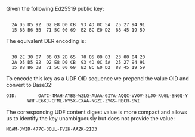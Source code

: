
Given the following Ed25519 public key:

~~~~

  2A D5 D5 92  D2 E8 D0 CB  93 4D 0C 5A  25 27 94 91
  15 8B B6 3B  71 5C 00 69  B2 8C E0 D2  88 45 19 59
~~~~

The equivalent DER encoding is:

~~~~

  30 2E 30 07  06 03 2B 65  70 05 00 03  23 00 04 20
  2A D5 D5 92  D2 E8 D0 CB  93 4D 0C 5A  25 27 94 91
  15 8B B6 3B  71 5C 00 69  B2 8C E0 D2  88 45 19 59
~~~~

To encode this key as a UDF OID sequence we prepend the value OID
and convert to Base32:

~~~~
OID:        OAYC-4MAH-AYBS-WZLQ-AUAA-GIYA-AQQC-VVOV-SLJO-RUGL-SNGQ-Y
        WRF-E6KJ-CFML-WY5X-CXAA-NGZI-ZYGS-RBCR-SWI
~~~~

The corresponding UDF content digest value is more compact and allows us to identify the 
key unambiguously but does not provide the value:

~~~~
MDAM-JWIR-477C-3OUL-FVZH-AAZK-2ID3
~~~~
